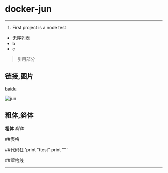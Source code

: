 # docker-jun
***
1. First project is a node test


* 无序列表
* b
* c

> 引用部分
## 链接,图片
[baidu](www.baidu.com)

![jun](http://www.mouapp.com/Mou_128.png)

## 粗体,斜体
**粗体**
*斜体*

##表格

##代码狂
'print "ttest"
  print ""
'

##荤格线
***
